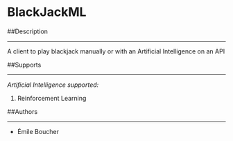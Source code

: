 # BlackJackML
##Description

---
A client to play blackjack manually or with an Artificial Intelligence on an API

##Supports

---
*Artificial Intelligence supported:*
1. Reinforcement Learning

##Authors

---
- Émile Boucher
